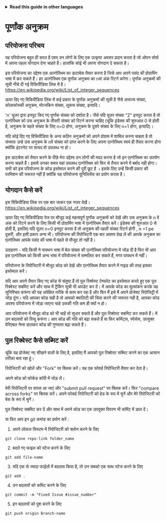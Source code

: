 <!-- Do not translate this -->
<details>
<summary>
<strong> Read this guide in other languages </strong>
</summary>
    <ul>
	    <li><a href="https://github.com/Twiggecode/Integer-Sequences/blob/main/README%20Translations/README_AR.md"> Arabic </a></li>
		<li><a href="https://github.com/Twiggecode/Integer-Sequences/blob/main/README%20Translations/README_CN.md"> Chinese </a></li>
		<li><a href="https://github.com/Twiggecode/Integer-Sequences/blob/main/README.md"> English </a></li>
        <li><a href="https://github.com/Twiggecode/Integer-Sequences/blob/main/README%20Translations/README_FR.md"> French </a></li>
        <li><a href="https://github.com/Twiggecode/Integer-Sequences/blob/main/README%20Translations/README_DE.md"> German </a></li>
		<li><a href="https://github.com/Twiggecode/Integer-Sequences/blob/main/README%20Translations/README_HINDI.md"> Hindi </a></li>
        <li><a href="https://github.com/Twiggecode/Integer-Sequences/blob/main/README%20Translations/README_ID.md"> Indonesian </a></li>
        <li><a href="https://github.com/Twiggecode/Integer-Sequences/blob/main/README%20Translations/README_IT.md"> Italian </a></li>
        <li><a href="https://github.com/Twiggecode/Integer-Sequences/blob/main/README%20Translations/README_KR.md"> Korean </a></li>
        <li><a href="https://github.com/Twiggecode/Integer-Sequences/blob/main/README%20Translations/README_PT.md"> Portuguese </a></li>
        <li><a href="https://github.com/Twiggecode/Integer-Sequences/blob/main/README%20Translations/README_RO.md"> Romanian </a></li>
        <li><a href="https://github.com/Twiggecode/Integer-Sequences/blob/main/README%20Translations/README_RU.md"> Russian </a></li>
        <li><a href="https://github.com/Twiggecode/Integer-Sequences/blob/main/README%20Translations/README_ES.md"> Spanish </a></li>
	</ul> 
</details>
<!-- Do not translate this -->



# पूर्णांक अनुक्रम
## परियोजना परिचय
यह परियोजना बहूत ही सरल है एवम् उन लोगों के लिए एक उत्कृष्ट अवसर प्रदान करता है जो ओपन सोर्स में अपना पहला योगदान देना चाहते हैं। हालांकि कोई भी अपना योगदान दे सकता है।

इस परियोजना का उद्देश्य एक अल्गोरिथम का डाटाबेस तैयार करना है जिसे आप अपने पसंद की प्रोग्रामिंग भाषा में कर सकते हैं। हर अल्गोरिथम एक पूर्णांक अनुक्रम का nवां अंक रिटर्न करेगा। पूर्णांक अनुक्रमों की सूची नीचे दी गई विकिपीडिया लिंक में है। https://en.wikipedia.org/wiki/List_of_integer_sequences

ऊपर दिए गए विकिपीडिया लिंक में कई प्रकार के पूर्णांक अनुक्रमों की सूची है जैसे अभाज्य संख्या, कोलाकोस्की अनुक्रम, मोत्जकिन संख्या, लूकस संख्या, इत्यादि।

'n' यूज़र द्वारा इनपुट किए गए पूर्णांक संख्या को दर्शाता है। जैसे  यदि यूज़र संख्या "2" इनपुट करता है तो एल्गोरिथम को उस अनुक्रम के तीसरी संख्या को रिटर्न करना चाहिए (चूंकि इंडेक्स की शुरुआत 0 से होती है, अनुक्रम के पहले संख्या के लिए n=0 होगा, अनुक्रम के दूसरे संख्या के लिए n=1 होगा, इत्यादि)।

यदि कोई दिए गए विकिपीडिया के अन्य कठिन अनुक्रमों को अपने प्रोग्राम में शामिल करना चाहता है तो संभवतः उन्हे उस अनुक्रम के nवें संख्या को प्राप्त करने के लिए अपना एल्गोरिथम स्वयं ही तैयार करना होगा क्योंकि इंटरनेट पर शायद वो उपलब्ध ना हो।

इस डाटाबेस को तैयार करने के पीछे मेरा उद्देश्य उन लोगों की मदद करना है जो इन एल्गोरिथम का उपयोग करना चाहते हैं। इससे उनका समय यहां उपलब्ध एल्गोरिथम को फिर से तैयार करने में बर्बाद नही होगा। सभी को  इस परियोजना के कोड इस्तेमाल करने की पूरी छूट है । इसके लिए उन्हें किसी प्रकार की परमिशन की जरूरत नहीं है क्योंकि यह परियोजना यूनिलिसेंस का प्रयोग करता है।

## योगदान कैसे करें

इस विकिपीडिया लिंक पर एक बार जाकर एक नज़र देखें। https://en.wikipedia.org/wiki/List_of_integer_sequences

ऊपर दिए गए विकिपीडिया पेज पर मौजूद कई महत्वपूर्ण पूर्णांक अनुक्रमों को देखें और उस अनुक्रम के n वें अंक को रिटर्न करने के लिए किसी भी प्रोग्रामिंग भाषा में एल्गोरिथम तैयार करें। इंडेक्स की शुरुआत 0 से होती है, इसलिए यदि यूज़र n=0 इनपुट करता है तो अनुक्रम की पहली संख्या रिटर्न होगी , n =1 pe दूसरी, और इसी प्रकार अन्य भी। परियोजना की रिपोजिटरी एक बार अवश्य देख लें की आपके अनुक्रम का एल्गोरिथम आपके पसंद की भाषा में पहले से मौजूद तो नहीं है।

उदाहरण - यदि किसी ने पायथन भाषा में बेल संख्या की एल्गोरिथम परियोजना में जोड़ दी है फिर भी आप इस एल्गोरिथम को किसी अन्य भाषा में परियोजना में सम्मलित कर सकते हैं, मगर पायथन में नहीं।

परियोजना के रिपोजिटरी में मौजूद कोड को देखें और एल्गोरिथम तैयार करने में गाइड की तरह इसका इस्तेमाल करें।

यदि आप अपने तैयार किए गए कोड से संतुष्ट हैं तो पुल रिक्वेस्ट टेम्पलेट का इस्तेमाल करते हुए एक पुल रिक्वेस्ट सबमिट करें और साथ में ट्रैकिंग सूची भी अपडेट कर दें। में आपके कोड का मूल्यांकन करके यह सुनिश्चित करूंगा की यह अपेक्षित तरीके से काम कर रहा है और फिर मैं इसे मैं अपने प्रोजेक्ट रिपोजिट्री में जोड़ दूंगा।
यदि आपका कोड सही है तो आपको क्वालिटी की चिंता करने की जरूरत नही है, आपका कोड अवश्य परियोजना में जोड़ा जाएगा चाहे उसकी गति कम ही क्यों न हो।

आप परियोजना में मौजूद कोड को भी चाहें तो सुधार सकते हैं और पुल रिक्वेस्ट सबमिट कर सकते हैं। में उन बदलावों को रिव्यू करूंगा। आप कोड की गति को बढ़ा सकते हैं या फिर कॉमेंट्स, स्पेसेस, उपयुक्त वेरिएबल नेम्स डालकर कोड की गुणवत्ता बढ़ा सकते हैं।

## पुल रिक्वेस्ट कैसे सब्मिट करें

चूंकि यह प्रोजेक्ट नए सीखने वालों के लिए है, इसलिए मैं आपको पुल रिक्वेस्ट सब्मिट करने का एक आसान तरीका बता रहा हूं।

रिपोजिटरी को खोलें और "Fork" पर क्लिक करें। यह एक फोर्क्ड रिपोजिटरी तैयार कर देता है।

अपने कोड को फोर्कड कॉपी में जोड़ लें।

मेरी रिपोजिटरी पर वापस आ जाएं और "submit pull request" पर क्लिक करें। फिर "compare across forks" पर क्लिक करें। अपने फोर्क्ड रिपोजिटरी को हेड के रूप में चुनें और मेरे रिपोजिटरी को बेस के रूप में चुनें।

पुल रिक्वेस्ट सबमिट कर दें और साथ में अपने कोड का एक उपयुक्त विवरण भी कॉमेंट में डाल दें।

या फिर आप इन git कमांड का प्रयोग करें :

  1. अपने लोकल सिस्टम में रिपोजिटरी को क्लोन करने के लिए

```git clone repo-link folder_name```

  2. बदले गए फाइल को स्टेज करने के लिए
  
```git add file-name```

  3. यदि एक से ज्यादा फाईलों में बदलाव किया है, तो उन सबको एक साथ स्टेज करने के लिए

```git add .```
 
  4. उन बदलावों को कमिट करने के लिए

```git commit -m "Fixed Issue #issue_number"```

  5. इन बदलावों को पुश करने के लिए

```git push origin Branch-name```
